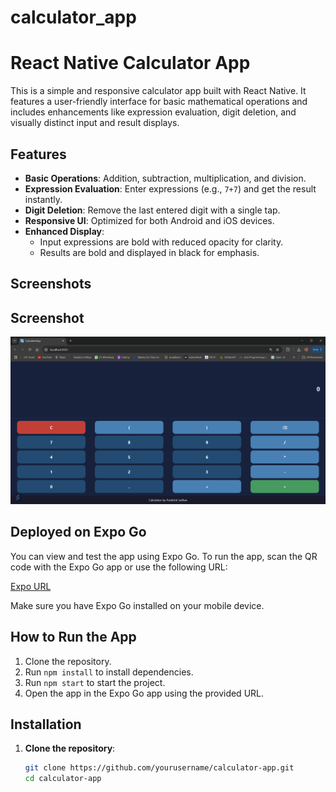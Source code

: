 # calculator_app
# React Native Calculator App

This is a simple and responsive calculator app built with React Native. It features a user-friendly interface for basic mathematical operations and includes enhancements like expression evaluation, digit deletion, and visually distinct input and result displays.

## Features

- **Basic Operations**: Addition, subtraction, multiplication, and division.
- **Expression Evaluation**: Enter expressions (e.g., `7+7`) and get the result instantly.
- **Digit Deletion**: Remove the last entered digit with a single tap.
- **Responsive UI**: Optimized for both Android and iOS devices.
- **Enhanced Display**:
  - Input expressions are bold with reduced opacity for clarity.
  - Results are bold and displayed in black for emphasis.

## Screenshots
## Screenshot

<img src="./assets/screenshot.png" alt="Screenshot of WebApp " width="600">

## Deployed on Expo Go

You can view and test the app using Expo Go. To run the app, scan the QR code with the Expo Go app or use the following URL:

[Expo URL](exp://192.168.31.164:8081)

Make sure you have Expo Go installed on your mobile device.

## How to Run the App

1. Clone the repository.
2. Run `npm install` to install dependencies.
3. Run `npm start` to start the project.
4. Open the app in the Expo Go app using the provided URL.
## Installation

1. **Clone the repository**:
   ```bash
   git clone https://github.com/yourusername/calculator-app.git
   cd calculator-app
